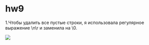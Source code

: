 # hw9
1.Чтобы удалить все пустые строки, я использовала регулярное выражение \n\r и заменила на \0.

![](https://github.com/nastyakost/hw9/raw/master/номеп1/номер1.jpg)
